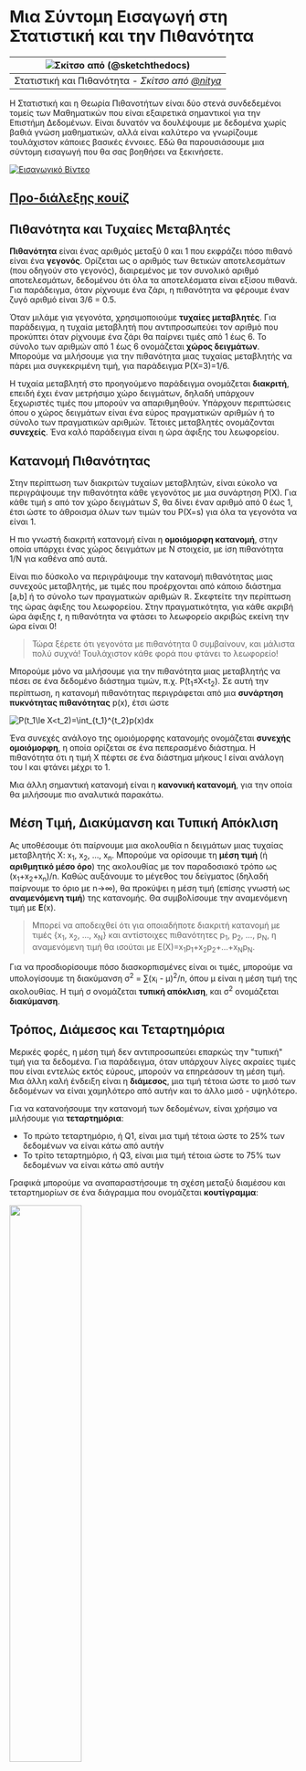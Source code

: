 <!--
CO_OP_TRANSLATOR_METADATA:
{
  "original_hash": "b706a07cfa87ba091cbb91e0aa775600",
  "translation_date": "2025-08-26T21:40:15+00:00",
  "source_file": "1-Introduction/04-stats-and-probability/README.md",
  "language_code": "el"
}
-->
# Μια Σύντομη Εισαγωγή στη Στατιστική και την Πιθανότητα

|![ Σκίτσο από [(@sketchthedocs)](https://sketchthedocs.dev) ](../../sketchnotes/04-Statistics-Probability.png)|
|:---:|
| Στατιστική και Πιθανότητα - _Σκίτσο από [@nitya](https://twitter.com/nitya)_ |

Η Στατιστική και η Θεωρία Πιθανοτήτων είναι δύο στενά συνδεδεμένοι τομείς των Μαθηματικών που είναι εξαιρετικά σημαντικοί για την Επιστήμη Δεδομένων. Είναι δυνατόν να δουλέψουμε με δεδομένα χωρίς βαθιά γνώση μαθηματικών, αλλά είναι καλύτερο να γνωρίζουμε τουλάχιστον κάποιες βασικές έννοιες. Εδώ θα παρουσιάσουμε μια σύντομη εισαγωγή που θα σας βοηθήσει να ξεκινήσετε.

[![Εισαγωγικό Βίντεο](../../../../translated_images/video-prob-and-stats.e4282e5efa2f2543400843ed98b1057065c9600cebfc8a728e8931b5702b2ae4.el.png)](https://youtu.be/Z5Zy85g4Yjw)

## [Προ-διάλεξης κουίζ](https://purple-hill-04aebfb03.1.azurestaticapps.net/quiz/6)

## Πιθανότητα και Τυχαίες Μεταβλητές

**Πιθανότητα** είναι ένας αριθμός μεταξύ 0 και 1 που εκφράζει πόσο πιθανό είναι ένα **γεγονός**. Ορίζεται ως ο αριθμός των θετικών αποτελεσμάτων (που οδηγούν στο γεγονός), διαιρεμένος με τον συνολικό αριθμό αποτελεσμάτων, δεδομένου ότι όλα τα αποτελέσματα είναι εξίσου πιθανά. Για παράδειγμα, όταν ρίχνουμε ένα ζάρι, η πιθανότητα να φέρουμε έναν ζυγό αριθμό είναι 3/6 = 0.5.

Όταν μιλάμε για γεγονότα, χρησιμοποιούμε **τυχαίες μεταβλητές**. Για παράδειγμα, η τυχαία μεταβλητή που αντιπροσωπεύει τον αριθμό που προκύπτει όταν ρίχνουμε ένα ζάρι θα παίρνει τιμές από 1 έως 6. Το σύνολο των αριθμών από 1 έως 6 ονομάζεται **χώρος δειγμάτων**. Μπορούμε να μιλήσουμε για την πιθανότητα μιας τυχαίας μεταβλητής να πάρει μια συγκεκριμένη τιμή, για παράδειγμα P(X=3)=1/6.

Η τυχαία μεταβλητή στο προηγούμενο παράδειγμα ονομάζεται **διακριτή**, επειδή έχει έναν μετρήσιμο χώρο δειγμάτων, δηλαδή υπάρχουν ξεχωριστές τιμές που μπορούν να απαριθμηθούν. Υπάρχουν περιπτώσεις όπου ο χώρος δειγμάτων είναι ένα εύρος πραγματικών αριθμών ή το σύνολο των πραγματικών αριθμών. Τέτοιες μεταβλητές ονομάζονται **συνεχείς**. Ένα καλό παράδειγμα είναι η ώρα άφιξης του λεωφορείου.

## Κατανομή Πιθανότητας

Στην περίπτωση των διακριτών τυχαίων μεταβλητών, είναι εύκολο να περιγράψουμε την πιθανότητα κάθε γεγονότος με μια συνάρτηση P(X). Για κάθε τιμή *s* από τον χώρο δειγμάτων *S*, θα δίνει έναν αριθμό από 0 έως 1, έτσι ώστε το άθροισμα όλων των τιμών του P(X=s) για όλα τα γεγονότα να είναι 1.

Η πιο γνωστή διακριτή κατανομή είναι η **ομοιόμορφη κατανομή**, στην οποία υπάρχει ένας χώρος δειγμάτων με N στοιχεία, με ίση πιθανότητα 1/N για καθένα από αυτά.

Είναι πιο δύσκολο να περιγράψουμε την κατανομή πιθανότητας μιας συνεχούς μεταβλητής, με τιμές που προέρχονται από κάποιο διάστημα [a,b] ή το σύνολο των πραγματικών αριθμών ℝ. Σκεφτείτε την περίπτωση της ώρας άφιξης του λεωφορείου. Στην πραγματικότητα, για κάθε ακριβή ώρα άφιξης *t*, η πιθανότητα να φτάσει το λεωφορείο ακριβώς εκείνη την ώρα είναι 0!

> Τώρα ξέρετε ότι γεγονότα με πιθανότητα 0 συμβαίνουν, και μάλιστα πολύ συχνά! Τουλάχιστον κάθε φορά που φτάνει το λεωφορείο!

Μπορούμε μόνο να μιλήσουμε για την πιθανότητα μιας μεταβλητής να πέσει σε ένα δεδομένο διάστημα τιμών, π.χ. P(t<sub>1</sub>≤X<t<sub>2</sub>). Σε αυτή την περίπτωση, η κατανομή πιθανότητας περιγράφεται από μια **συνάρτηση πυκνότητας πιθανότητας** p(x), έτσι ώστε

![P(t_1\le X<t_2)=\int_{t_1}^{t_2}p(x)dx](../../../../translated_images/probability-density.a8aad29f17a14afb519b407c7b6edeb9f3f9aa5f69c9e6d9445f604e5f8a2bf7.el.png)

Ένα συνεχές ανάλογο της ομοιόμορφης κατανομής ονομάζεται **συνεχής ομοιόμορφη**, η οποία ορίζεται σε ένα πεπερασμένο διάστημα. Η πιθανότητα ότι η τιμή X πέφτει σε ένα διάστημα μήκους l είναι ανάλογη του l και φτάνει μέχρι το 1.

Μια άλλη σημαντική κατανομή είναι η **κανονική κατανομή**, για την οποία θα μιλήσουμε πιο αναλυτικά παρακάτω.

## Μέση Τιμή, Διακύμανση και Τυπική Απόκλιση

Ας υποθέσουμε ότι παίρνουμε μια ακολουθία n δειγμάτων μιας τυχαίας μεταβλητής X: x<sub>1</sub>, x<sub>2</sub>, ..., x<sub>n</sub>. Μπορούμε να ορίσουμε τη **μέση τιμή** (ή **αριθμητικό μέσο όρο**) της ακολουθίας με τον παραδοσιακό τρόπο ως (x<sub>1</sub>+x<sub>2</sub>+x<sub>n</sub>)/n. Καθώς αυξάνουμε το μέγεθος του δείγματος (δηλαδή παίρνουμε το όριο με n→∞), θα προκύψει η μέση τιμή (επίσης γνωστή ως **αναμενόμενη τιμή**) της κατανομής. Θα συμβολίσουμε την αναμενόμενη τιμή με **E**(x).

> Μπορεί να αποδειχθεί ότι για οποιαδήποτε διακριτή κατανομή με τιμές {x<sub>1</sub>, x<sub>2</sub>, ..., x<sub>N</sub>} και αντίστοιχες πιθανότητες p<sub>1</sub>, p<sub>2</sub>, ..., p<sub>N</sub>, η αναμενόμενη τιμή θα ισούται με E(X)=x<sub>1</sub>p<sub>1</sub>+x<sub>2</sub>p<sub>2</sub>+...+x<sub>N</sub>p<sub>N</sub>.

Για να προσδιορίσουμε πόσο διασκορπισμένες είναι οι τιμές, μπορούμε να υπολογίσουμε τη διακύμανση σ<sup>2</sup> = ∑(x<sub>i</sub> - μ)<sup>2</sup>/n, όπου μ είναι η μέση τιμή της ακολουθίας. Η τιμή σ ονομάζεται **τυπική απόκλιση**, και σ<sup>2</sup> ονομάζεται **διακύμανση**.

## Τρόπος, Διάμεσος και Τεταρτημόρια

Μερικές φορές, η μέση τιμή δεν αντιπροσωπεύει επαρκώς την "τυπική" τιμή για τα δεδομένα. Για παράδειγμα, όταν υπάρχουν λίγες ακραίες τιμές που είναι εντελώς εκτός εύρους, μπορούν να επηρεάσουν τη μέση τιμή. Μια άλλη καλή ένδειξη είναι η **διάμεσος**, μια τιμή τέτοια ώστε το μισό των δεδομένων να είναι χαμηλότερο από αυτήν και το άλλο μισό - υψηλότερο.

Για να κατανοήσουμε την κατανομή των δεδομένων, είναι χρήσιμο να μιλήσουμε για **τεταρτημόρια**:

* Το πρώτο τεταρτημόριο, ή Q1, είναι μια τιμή τέτοια ώστε το 25% των δεδομένων να είναι κάτω από αυτήν
* Το τρίτο τεταρτημόριο, ή Q3, είναι μια τιμή τέτοια ώστε το 75% των δεδομένων να είναι κάτω από αυτήν

Γραφικά μπορούμε να αναπαραστήσουμε τη σχέση μεταξύ διαμέσου και τεταρτημορίων σε ένα διάγραμμα που ονομάζεται **κουτίγραμμα**:

<img src="images/boxplot_explanation.png" width="50%"/>

Εδώ υπολογίζουμε επίσης το **εύρος μεταξύ τεταρτημορίων** IQR=Q3-Q1, και τις λεγόμενες **ακραίες τιμές** - τιμές που βρίσκονται εκτός των ορίων [Q1-1.5*IQR,Q3+1.5*IQR].

Για πεπερασμένη κατανομή που περιέχει μικρό αριθμό πιθανών τιμών, μια καλή "τυπική" τιμή είναι αυτή που εμφανίζεται πιο συχνά, η οποία ονομάζεται **τρόπος**. Συχνά εφαρμόζεται σε κατηγοριοποιημένα δεδομένα, όπως χρώματα. Σκεφτείτε μια κατάσταση όπου έχουμε δύο ομάδες ανθρώπων - κάποιους που προτιμούν έντονα το κόκκινο και άλλους που προτιμούν το μπλε. Αν κωδικοποιήσουμε τα χρώματα με αριθμούς, η μέση τιμή για το αγαπημένο χρώμα θα ήταν κάπου στο πορτοκαλί-πράσινο φάσμα, κάτι που δεν υποδεικνύει την πραγματική προτίμηση καμίας ομάδας. Ωστόσο, ο τρόπος θα ήταν είτε ένα από τα χρώματα είτε και τα δύο χρώματα, αν ο αριθμός των ανθρώπων που τα προτιμούν είναι ίσος (σε αυτή την περίπτωση ονομάζουμε το δείγμα **πολυτροπικό**).

## Δεδομένα από τον Πραγματικό Κόσμο

Όταν αναλύουμε δεδομένα από την πραγματική ζωή, συχνά δεν είναι τυχαίες μεταβλητές με την έννοια ότι δεν διεξάγουμε πειράματα με άγνωστο αποτέλεσμα. Για παράδειγμα, σκεφτείτε μια ομάδα παικτών του μπέιζμπολ και τα σωματικά τους δεδομένα, όπως ύψος, βάρος και ηλικία. Αυτοί οι αριθμοί δεν είναι ακριβώς τυχαίοι, αλλά μπορούμε να εφαρμόσουμε τις ίδιες μαθηματικές έννοιες. Για παράδειγμα, μια ακολουθία βαρών ανθρώπων μπορεί να θεωρηθεί ως ακολουθία τιμών που προέρχονται από κάποια τυχαία μεταβλητή. Παρακάτω είναι η ακολουθία βαρών πραγματικών παικτών μπέιζμπολ από [Major League Baseball](http://mlb.mlb.com/index.jsp), που προέρχεται από [αυτό το σύνολο δεδομένων](http://wiki.stat.ucla.edu/socr/index.php/SOCR_Data_MLB_HeightsWeights) (για ευκολία σας, εμφανίζονται μόνο οι πρώτες 20 τιμές):

```
[180.0, 215.0, 210.0, 210.0, 188.0, 176.0, 209.0, 200.0, 231.0, 180.0, 188.0, 180.0, 185.0, 160.0, 180.0, 185.0, 197.0, 189.0, 185.0, 219.0]
```

> **Σημείωση**: Για να δείτε το παράδειγμα εργασίας με αυτό το σύνολο δεδομένων, ρίξτε μια ματιά στο [συνοδευτικό σημειωματάριο](notebook.ipynb). Υπάρχουν επίσης αρκετές προκλήσεις σε όλη τη διάρκεια αυτού του μαθήματος, και μπορείτε να τις ολοκληρώσετε προσθέτοντας κάποιον κώδικα σε αυτό το σημειωματάριο. Αν δεν είστε σίγουροι πώς να εργαστείτε με δεδομένα, μην ανησυχείτε - θα επιστρέψουμε στην εργασία με δεδομένα χρησιμοποιώντας Python αργότερα. Αν δεν ξέρετε πώς να εκτελέσετε κώδικα σε Jupyter Notebook, δείτε [αυτό το άρθρο](https://soshnikov.com/education/how-to-execute-notebooks-from-github/).

Εδώ είναι το κουτίγραμμα που δείχνει τη μέση τιμή, τη διάμεσο και τα τεταρτημόρια για τα δεδομένα μας:

![Κουτίγραμμα Βάρους](../../../../translated_images/weight-boxplot.1dbab1c03af26f8a008fff4e17680082c8ab147d6df646cbac440bbf8f5b9c42.el.png)

Επειδή τα δεδομένα μας περιέχουν πληροφορίες για διαφορετικούς **ρόλους** παικτών, μπορούμε επίσης να δημιουργήσουμε κουτίγραμμα ανά ρόλο - αυτό θα μας επιτρέψει να κατανοήσουμε πώς οι τιμές των παραμέτρων διαφέρουν ανάλογα με τους ρόλους. Αυτή τη φορά θα εξετάσουμε το ύψος:

![Κουτίγραμμα ανά ρόλο](../../../../translated_images/boxplot_byrole.036b27a1c3f52d42f66fba2324ec5cde0a1bca6a01a619eeb0ce7cd054b2527b.el.png)

Αυτό το διάγραμμα υποδεικνύει ότι, κατά μέσο όρο, το ύψος των πρώτων βασικών παικτών είναι μεγαλύτερο από το ύψος των δεύτερων βασικών παικτών. Αργότερα σε αυτό το μάθημα θα μάθουμε πώς μπορούμε να δοκιμάσουμε αυτή την υπόθεση πιο επίσημα και πώς να δείξουμε ότι τα δεδομένα μας είναι στατιστικά σημαντικά για να το αποδείξουν.

> Όταν εργαζόμαστε με δεδομένα από τον πραγματικό κόσμο, υποθέτουμε ότι όλα τα δεδομένα είναι δείγματα που προέρχονται από κάποια κατανομή πιθανότητας. Αυτή η υπόθεση μας επιτρέπει να εφαρμόσουμε τεχνικές μηχανικής μάθησης και να δημιουργήσουμε λειτουργικά μοντέλα πρόβλεψης.

Για να δούμε ποια είναι η κατανομή των δεδομένων μας, μπορούμε να σχεδιάσουμε ένα γράφημα που ονομάζεται **ιστόγραμμα**. Ο άξονας X θα περιέχει έναν αριθμό διαφορετικών διαστημάτων βάρους (τα λεγόμενα **bins**), και ο κάθετος άξονας θα δείχνει τον αριθμό των φορών που το δείγμα της τυχαίας μεταβλητής ήταν μέσα σε ένα δεδομένο διάστημα.

![Ιστόγραμμα δεδομένων πραγματικού κόσμου](../../../../translated_images/weight-histogram.bfd00caf7fc30b145b21e862dba7def41c75635d5280de25d840dd7f0b00545e.el.png)

Από αυτό το ιστόγραμμα μπορείτε να δείτε ότι όλες οι τιμές είναι συγκεντρωμένες γύρω από μια συγκεκριμένη μέση τιμή βάρους, και όσο πιο μακριά πηγαίνουμε από αυτή τη μέση τιμή - τόσο λιγότερα βάρη αυτής της τιμής συναντώνται. Δηλαδή, είναι πολύ απίθανο το βάρος ενός παίκτη μπέιζμπολ να είναι πολύ διαφορετικό από τη μέση τιμή. Η διακύμανση των βαρών δείχνει το βαθμό στον οποίο τα βάρη είναι πιθανό να διαφέρουν από τη μέση τιμή.

> Αν πάρουμε βάρη άλλων ανθρώπων, όχι από τη λίγκα μπέιζμπολ, η κατανομή είναι πιθανό να είναι διαφορετική. Ωστόσο, το σχήμα της κατανομής θα είναι το ίδιο, αλλά η μέση τιμή και η διακύμανση θα αλλάξουν. Έτσι, αν εκπαιδεύσουμε το μοντέλο μας σε παίκτες μπέιζμπολ, είναι πιθανό να δώσει λανθασμένα αποτελέσματα όταν εφαρμοστεί σε φοιτητές πανεπιστημίου, επειδή η υποκείμενη κατανομή είναι διαφορετική.

## Κανονική Κατανομή

Η κατανομή των βαρών που είδαμε παραπάνω είναι πολύ τυπική, και πολλές μετρήσεις από τον πραγματικό κόσμο ακολουθούν τον ίδιο τύπο κατανομής, αλλά με διαφορετική μέση τιμή και διακύμανση. Αυτή η κατανομή ονομάζεται **κανονική κατανομή**, και παίζει πολύ σημαντικό ρόλο στη στατιστική.

Η χρήση της κανονικής κατανομής είναι ο σωστός τρόπος για να δημιουργήσουμε τυχαία βάρη πιθανών παικτών μπέιζμπολ. Μόλις γνωρίζουμε τη μέση τιμή βάρους `mean` και την τυπική απόκλιση `std`, μπορούμε να δημιουργήσουμε 1000 δείγματα βάρους με τον εξής τρόπο:
```python
samples = np.random.normal(mean,std,1000)
``` 

Αν σχεδιάσουμε το ιστόγραμμα των παραγόμενων δειγμάτων, θα δούμε μια εικόνα πολύ παρόμοια με αυτή που φαίνεται παραπάνω. Και αν αυξήσουμε τον αριθμό των δειγμάτων και τον αριθμό των bins, μπορούμε να δημιουργήσουμε μια εικόνα της κανονικής κατανομής που είναι πιο κοντά στο ιδανικό:

![Κανονική Κατανομή με mean=0 και std.dev=1](../../../../translated_images/normal-histogram.dfae0d67c202137d552d0015fb87581eca263925e512404f3c12d8885315432e.el.png)

*Κανονική Κατανομή με mean=0 και std.dev=1*

## Διαστήματα Εμπιστοσύνης

Όταν μιλάμε για βάρη παικτών μπέιζμπολ, υποθέτουμε ότι υπάρχει μια συγκεκριμένη **τυχαία μεταβλητή W** που αντιστοιχεί στην ιδανική κατανομή πιθανότητας των βαρών όλων των παικτών μπέιζμπολ (η λεγόμενη **πληθυσμός**). Η ακολουθία των βαρών μας αντιστοιχεί σε ένα υποσύνολο όλων των παικτών μπέιζμπολ που ονομάζουμε **δείγμα**. Ένα ενδιαφέρον ερώτημα είναι
> **Διάστημα εμπιστοσύνης** είναι η εκτίμηση της πραγματικής μέσης τιμής του πληθυσμού με βάση το δείγμα μας, η οποία είναι ακριβής με μια συγκεκριμένη πιθανότητα (ή **επίπεδο εμπιστοσύνης**).
Υποθέτουμε ότι έχουμε ένα δείγμα X<sub>1</sub>, ..., X<sub>n</sub> από την κατανομή μας. Κάθε φορά που παίρνουμε ένα δείγμα από την κατανομή μας, καταλήγουμε με διαφορετική μέση τιμή μ. Έτσι, η μ μπορεί να θεωρηθεί ως τυχαία μεταβλητή. Ένα **διάστημα εμπιστοσύνης** με εμπιστοσύνη p είναι ένα ζεύγος τιμών (L<sub>p</sub>,R<sub>p</sub>), τέτοιο ώστε **P**(L<sub>p</sub>≤μ≤R<sub>p</sub>) = p, δηλαδή η πιθανότητα η μετρημένη μέση τιμή να βρίσκεται εντός του διαστήματος ισούται με p.

Πηγαίνει πέρα από την σύντομη εισαγωγή μας να συζητήσουμε λεπτομερώς πώς υπολογίζονται αυτά τα διαστήματα εμπιστοσύνης. Περισσότερες λεπτομέρειες μπορείτε να βρείτε [στη Wikipedia](https://en.wikipedia.org/wiki/Confidence_interval). Εν συντομία, ορίζουμε την κατανομή της υπολογισμένης μέσης τιμής του δείγματος σε σχέση με την πραγματική μέση τιμή του πληθυσμού, η οποία ονομάζεται **κατανομή του Student**.

> **Ενδιαφέρον γεγονός**: Η κατανομή του Student πήρε το όνομά της από τον μαθηματικό William Sealy Gosset, ο οποίος δημοσίευσε την εργασία του με το ψευδώνυμο "Student". Εργαζόταν στη ζυθοποιία Guinness και, σύμφωνα με μία εκδοχή, ο εργοδότης του δεν ήθελε το ευρύ κοινό να γνωρίζει ότι χρησιμοποιούσαν στατιστικά τεστ για να καθορίσουν την ποιότητα των πρώτων υλών.

Αν θέλουμε να εκτιμήσουμε τη μέση τιμή μ του πληθυσμού μας με εμπιστοσύνη p, πρέπει να πάρουμε το *(1-p)/2-ο εκατοστημόριο* μιας κατανομής του Student A, το οποίο μπορεί είτε να ληφθεί από πίνακες είτε να υπολογιστεί με ενσωματωμένες συναρτήσεις λογισμικού στατιστικής (π.χ. Python, R, κλπ.). Τότε το διάστημα για τη μ θα δίνεται από X±A*D/√n, όπου X είναι η μέση τιμή του δείγματος, D είναι η τυπική απόκλιση.

> **Σημείωση**: Παραλείπουμε επίσης τη συζήτηση μιας σημαντικής έννοιας των [βαθμών ελευθερίας](https://en.wikipedia.org/wiki/Degrees_of_freedom_(statistics)), η οποία είναι σημαντική σε σχέση με την κατανομή του Student. Μπορείτε να ανατρέξετε σε πιο ολοκληρωμένα βιβλία στατιστικής για να κατανοήσετε αυτήν την έννοια βαθύτερα.

Ένα παράδειγμα υπολογισμού διαστήματος εμπιστοσύνης για βάρη και ύψη δίνεται στα [συνοδευτικά σημειωματάρια](notebook.ipynb).

| p | Μέση τιμή βάρους |
|-----|-----------|
| 0.85 | 201.73±0.94 |
| 0.90 | 201.73±1.08 |
| 0.95 | 201.73±1.28 |

Παρατηρήστε ότι όσο μεγαλύτερη είναι η πιθανότητα εμπιστοσύνης, τόσο ευρύτερο είναι το διάστημα εμπιστοσύνης.

## Έλεγχος Υποθέσεων

Στο σύνολο δεδομένων των παικτών του μπέιζμπολ, υπάρχουν διαφορετικοί ρόλοι παικτών, που μπορούν να συνοψιστούν παρακάτω (δείτε το [συνοδευτικό σημειωματάριο](notebook.ipynb) για να δείτε πώς μπορεί να υπολογιστεί αυτός ο πίνακας):

| Ρόλος | Ύψος | Βάρος | Πλήθος |
|------|--------|--------|-------|
| Catcher | 72.723684 | 204.328947 | 76 |
| Designated_Hitter | 74.222222 | 220.888889 | 18 |
| First_Baseman | 74.000000 | 213.109091 | 55 |
| Outfielder | 73.010309 | 199.113402 | 194 |
| Relief_Pitcher | 74.374603 | 203.517460 | 315 |
| Second_Baseman | 71.362069 | 184.344828 | 58 |
| Shortstop | 71.903846 | 182.923077 | 52 |
| Starting_Pitcher | 74.719457 | 205.163636 | 221 |
| Third_Baseman | 73.044444 | 200.955556 | 45 |

Μπορούμε να παρατηρήσουμε ότι η μέση τιμή ύψους των πρώτων βάσεων είναι μεγαλύτερη από αυτή των δεύτερων βάσεων. Έτσι, μπορεί να μπείτε στον πειρασμό να συμπεράνετε ότι **οι πρώτοι βάσεις είναι ψηλότεροι από τους δεύτερους βάσεις**.

> Αυτή η δήλωση ονομάζεται **υπόθεση**, επειδή δεν γνωρίζουμε αν το γεγονός είναι πραγματικά αληθές ή όχι.

Ωστόσο, δεν είναι πάντα προφανές αν μπορούμε να κάνουμε αυτό το συμπέρασμα. Από τη συζήτηση παραπάνω γνωρίζουμε ότι κάθε μέση τιμή έχει ένα σχετικό διάστημα εμπιστοσύνης, και έτσι αυτή η διαφορά μπορεί να είναι απλώς ένα στατιστικό σφάλμα. Χρειαζόμαστε έναν πιο επίσημο τρόπο για να ελέγξουμε την υπόθεσή μας.

Ας υπολογίσουμε τα διαστήματα εμπιστοσύνης ξεχωριστά για τα ύψη των πρώτων και δεύτερων βάσεων:

| Εμπιστοσύνη | Πρώτοι Βάσεις | Δεύτεροι Βάσεις |
|------------|---------------|----------------|
| 0.85 | 73.62..74.38 | 71.04..71.69 |
| 0.90 | 73.56..74.44 | 70.99..71.73 |
| 0.95 | 73.47..74.53 | 70.92..71.81 |

Μπορούμε να δούμε ότι σε καμία εμπιστοσύνη τα διαστήματα δεν επικαλύπτονται. Αυτό αποδεικνύει την υπόθεσή μας ότι οι πρώτοι βάσεις είναι ψηλότεροι από τους δεύτερους βάσεις.

Πιο επίσημα, το πρόβλημα που λύνουμε είναι να δούμε αν **δύο κατανομές πιθανότητας είναι ίδιες**, ή τουλάχιστον έχουν τα ίδια παραμέτρους. Ανάλογα με την κατανομή, πρέπει να χρησιμοποιήσουμε διαφορετικά τεστ για αυτό. Αν γνωρίζουμε ότι οι κατανομές μας είναι κανονικές, μπορούμε να εφαρμόσουμε **[Student t-test](https://en.wikipedia.org/wiki/Student%27s_t-test)**.

Στο Student t-test, υπολογίζουμε την λεγόμενη **t-τιμή**, η οποία δείχνει τη διαφορά μεταξύ των μέσων τιμών, λαμβάνοντας υπόψη τη διακύμανση. Έχει αποδειχθεί ότι η t-τιμή ακολουθεί την **κατανομή του Student**, η οποία μας επιτρέπει να πάρουμε την οριακή τιμή για ένα δεδομένο επίπεδο εμπιστοσύνης **p** (αυτό μπορεί να υπολογιστεί ή να αναζητηθεί στους αριθμητικούς πίνακες). Στη συνέχεια συγκρίνουμε την t-τιμή με αυτήν την οριακή τιμή για να εγκρίνουμε ή να απορρίψουμε την υπόθεση.

Στην Python, μπορούμε να χρησιμοποιήσουμε το πακέτο **SciPy**, το οποίο περιλαμβάνει τη συνάρτηση `ttest_ind` (εκτός από πολλές άλλες χρήσιμες στατιστικές συναρτήσεις!). Υπολογίζει την t-τιμή για εμάς και επίσης κάνει την αντίστροφη αναζήτηση της τιμής εμπιστοσύνης p, ώστε να μπορούμε απλώς να κοιτάξουμε την εμπιστοσύνη για να βγάλουμε το συμπέρασμα.

Για παράδειγμα, η σύγκρισή μας μεταξύ των υψών των πρώτων και δεύτερων βάσεων μας δίνει τα εξής αποτελέσματα: 
```python
from scipy.stats import ttest_ind

tval, pval = ttest_ind(df.loc[df['Role']=='First_Baseman',['Height']], df.loc[df['Role']=='Designated_Hitter',['Height']],equal_var=False)
print(f"T-value = {tval[0]:.2f}\nP-value: {pval[0]}")
```
```
T-value = 7.65
P-value: 9.137321189738925e-12
```
Στην περίπτωσή μας, η τιμή p είναι πολύ χαμηλή, που σημαίνει ότι υπάρχουν ισχυρά στοιχεία που υποστηρίζουν ότι οι πρώτοι βάσεις είναι ψηλότεροι.

Υπάρχουν επίσης διαφορετικοί άλλοι τύποι υποθέσεων που μπορεί να θέλουμε να ελέγξουμε, για παράδειγμα:
* Να αποδείξουμε ότι ένα δεδομένο δείγμα ακολουθεί κάποια κατανομή. Στην περίπτωσή μας έχουμε υποθέσει ότι τα ύψη κατανέμονται κανονικά, αλλά αυτό χρειάζεται επίσημη στατιστική επαλήθευση.
* Να αποδείξουμε ότι η μέση τιμή ενός δείγματος αντιστοιχεί σε κάποια προκαθορισμένη τιμή.
* Να συγκρίνουμε τις μέσες τιμές ενός αριθμού δειγμάτων (π.χ. ποια είναι η διαφορά στα επίπεδα ευτυχίας μεταξύ διαφορετικών ηλικιακών ομάδων).

## Νόμος των Μεγάλων Αριθμών και Κεντρικό Οριακό Θεώρημα

Ένας από τους λόγους για τους οποίους η κανονική κατανομή είναι τόσο σημαντική είναι το λεγόμενο **κεντρικό οριακό θεώρημα**. Υποθέτουμε ότι έχουμε ένα μεγάλο δείγμα από ανεξάρτητες N τιμές X<sub>1</sub>, ..., X<sub>N</sub>, δειγματοληπτημένες από οποιαδήποτε κατανομή με μέση τιμή μ και διακύμανση σ<sup>2</sup>. Τότε, για αρκετά μεγάλο N (με άλλα λόγια, όταν N→∞), η μέση τιμή Σ<sub>i</sub>X<sub>i</sub> θα κατανέμεται κανονικά, με μέση τιμή μ και διακύμανση σ<sup>2</sup>/N.

> Ένας άλλος τρόπος να ερμηνεύσουμε το κεντρικό οριακό θεώρημα είναι να πούμε ότι ανεξάρτητα από την κατανομή, όταν υπολογίζετε τη μέση τιμή ενός αθροίσματος οποιωνδήποτε τυχαίων μεταβλητών καταλήγετε σε κανονική κατανομή.

Από το κεντρικό οριακό θεώρημα προκύπτει επίσης ότι, όταν N→∞, η πιθανότητα η μέση τιμή του δείγματος να είναι ίση με μ γίνεται 1. Αυτό είναι γνωστό ως **ο νόμος των μεγάλων αριθμών**.

## Συνδιακύμανση και Συσχέτιση

Ένα από τα πράγματα που κάνει η Επιστήμη Δεδομένων είναι να βρίσκει σχέσεις μεταξύ δεδομένων. Λέμε ότι δύο ακολουθίες **συσχετίζονται** όταν παρουσιάζουν παρόμοια συμπεριφορά την ίδια στιγμή, δηλαδή είτε αυξάνονται/μειώνονται ταυτόχρονα, είτε μία ακολουθία αυξάνεται όταν η άλλη μειώνεται και αντίστροφα. Με άλλα λόγια, φαίνεται να υπάρχει κάποια σχέση μεταξύ δύο ακολουθιών.

> Η συσχέτιση δεν υποδεικνύει απαραίτητα αιτιακή σχέση μεταξύ δύο ακολουθιών· μερικές φορές και οι δύο μεταβλητές μπορεί να εξαρτώνται από κάποια εξωτερική αιτία ή μπορεί να είναι καθαρά τυχαίο το ότι οι δύο ακολουθίες συσχετίζονται. Ωστόσο, η ισχυρή μαθηματική συσχέτιση είναι μια καλή ένδειξη ότι δύο μεταβλητές συνδέονται κάπως.

Μαθηματικά, η κύρια έννοια που δείχνει τη σχέση μεταξύ δύο τυχαίων μεταβλητών είναι η **συνδιακύμανση**, η οποία υπολογίζεται ως εξής: Cov(X,Y) = **E**\[(X-**E**(X))(Y-**E**(Y))\]. Υπολογίζουμε την απόκλιση και των δύο μεταβλητών από τις μέσες τιμές τους και στη συνέχεια το γινόμενο αυτών των αποκλίσεων. Αν και οι δύο μεταβλητές αποκλίνουν μαζί, το γινόμενο θα είναι πάντα θετική τιμή, που θα προστίθεται σε θετική συνδιακύμανση. Αν και οι δύο μεταβλητές αποκλίνουν εκτός συγχρονισμού (δηλαδή μία πέφτει κάτω από τον μέσο όρο όταν η άλλη ανεβαίνει πάνω από τον μέσο όρο), θα έχουμε πάντα αρνητικούς αριθμούς, που θα προστίθενται σε αρνητική συνδιακύμανση. Αν οι αποκλίσεις δεν εξαρτώνται, θα προστίθενται περίπου στο μηδέν.

Η απόλυτη τιμή της συνδιακύμανσης δεν μας λέει πολλά για το πόσο μεγάλη είναι η συσχέτιση, επειδή εξαρτάται από το μέγεθος των πραγματικών τιμών. Για να την κανονικοποιήσουμε, μπορούμε να διαιρέσουμε τη συνδιακύμανση με την τυπική απόκλιση και των δύο μεταβλητών, για να πάρουμε τη **συσχέτιση**. Το καλό είναι ότι η συσχέτιση είναι πάντα στο εύρος [-1,1], όπου το 1 υποδεικνύει ισχυρή θετική συσχέτιση μεταξύ των τιμών, το -1 ισχυρή αρνητική συσχέτιση και το 0 καμία συσχέτιση (οι μεταβλητές είναι ανεξάρτητες).

**Παράδειγμα**: Μπορούμε να υπολογίσουμε τη συσχέτιση μεταξύ βαρών και υψών των παικτών του μπέιζμπολ από το σύνολο δεδομένων που αναφέρθηκε παραπάνω:
```python
print(np.corrcoef(weights,heights))
```
Ως αποτέλεσμα, παίρνουμε **πίνακα συσχέτισης** όπως αυτόν:
```
array([[1.        , 0.52959196],
       [0.52959196, 1.        ]])
```

> Ο πίνακας συσχέτισης C μπορεί να υπολογιστεί για οποιονδήποτε αριθμό εισαγωγικών ακολουθιών S<sub>1</sub>, ..., S<sub>n</sub>. Η τιμή του C<sub>ij</sub> είναι η συσχέτιση μεταξύ των S<sub>i</sub> και S<sub>j</sub>, και τα διαγώνια στοιχεία είναι πάντα 1 (που είναι επίσης η αυτοσυσχέτιση του S<sub>i</sub>).

Στην περίπτωσή μας, η τιμή 0.53 υποδεικνύει ότι υπάρχει κάποια συσχέτιση μεταξύ του βάρους και του ύψους ενός ατόμου. Μπορούμε επίσης να κάνουμε το διάγραμμα διασποράς μιας τιμής έναντι της άλλης για να δούμε τη σχέση οπτικά:

![Σχέση μεταξύ βάρους και ύψους](../../../../translated_images/weight-height-relationship.3f06bde4ca2aba9974182c4ef037ed602acd0fbbbbe2ca91cefd838a9e66bcf9.el.png)

> Περισσότερα παραδείγματα συσχέτισης και συνδιακύμανσης μπορείτε να βρείτε στο [συνοδευτικό σημειωματάριο](notebook.ipynb).

## Συμπέρασμα

Σε αυτήν την ενότητα, μάθαμε:

* βασικές στατιστικές ιδιότητες δεδομένων, όπως μέση τιμή, διακύμανση, διάμεσος και τεταρτημόρια
* διαφορετικές κατανομές τυχαίων μεταβλητών, συμπεριλαμβανομένης της κανονικής κατανομής
* πώς να βρούμε τη συσχέτιση μεταξύ διαφορετικών ιδιοτήτων
* πώς να χρησιμοποιήσουμε τον μαθηματικό και στατιστικό μηχανισμό για να αποδείξουμε κάποιες υποθέσεις
* πώς να υπολογίσουμε διαστήματα εμπιστοσύνης για τυχαίες μεταβλητές δεδομένου δείγματος δεδομένων

Παρόλο που αυτή δεν είναι εξαντλητική λίστα θεμάτων που υπάρχουν μέσα στην πιθανότητα και στατιστική, θα πρέπει να είναι αρκετή για να σας δώσει μια καλή αρχή σε αυτό το μάθημα.

## 🚀 Πρόκληση

Χρησιμοποιήστε τον κώδικα δείγματος στο σημειωματάριο για να ελέγξετε άλλες υποθέσεις ότι:
1. Οι πρώτοι βάσεις είναι μεγαλύτεροι σε ηλικία από τους δεύτερους βάσεις
2. Οι πρώτοι βάσεις είναι ψηλότεροι από τους τρίτους βάσεις
3. Οι shortstops είναι ψηλότεροι από τους δεύτερους βάσεις

## [Κουίζ μετά το μάθημα](https://purple-hill-04aebfb03.1.azurestaticapps.net/quiz/7)

## Ανασκόπηση & Αυτομελέτη

Η πιθανότητα και η στατιστική είναι τόσο ευρύ θέμα που αξίζει το δικό της μάθημα. Αν ενδιαφέρεστε να εμβαθύνετε στη θεωρία, ίσως θέλετε να συνεχίσετε την ανάγνωση μερικών από τα παρακάτω βιβλία:

1. [Carlos Fernandez-Granda](https://cims.nyu.edu/~cfgranda/) από το Πανεπιστήμιο της Νέας Υόρκης έχει εξαιρετικές σημειώσεις διαλέξεων [Probability and Statistics for Data Science](https://cims.nyu.edu/~cfgranda/pages/stuff/probability_stats_for_DS.pdf) (διαθέσιμες

---

**Αποποίηση ευθύνης**:  
Αυτό το έγγραφο έχει μεταφραστεί χρησιμοποιώντας την υπηρεσία αυτόματης μετάφρασης [Co-op Translator](https://github.com/Azure/co-op-translator). Παρόλο που καταβάλλουμε προσπάθειες για ακρίβεια, παρακαλούμε να έχετε υπόψη ότι οι αυτοματοποιημένες μεταφράσεις ενδέχεται να περιέχουν σφάλματα ή ανακρίβειες. Το πρωτότυπο έγγραφο στη μητρική του γλώσσα θα πρέπει να θεωρείται η αυθεντική πηγή. Για κρίσιμες πληροφορίες, συνιστάται επαγγελματική ανθρώπινη μετάφραση. Δεν φέρουμε ευθύνη για τυχόν παρεξηγήσεις ή εσφαλμένες ερμηνείες που προκύπτουν από τη χρήση αυτής της μετάφρασης.